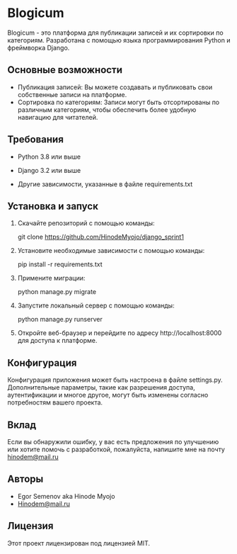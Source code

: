 # Blogicum

Blogicum - это платформа для публикации записей и их сортировки по категориям. Разработана с помощью языка программирования Python и фреймворка Django.

## Основные возможности

- Публикация записей: Вы можете создавать и публиковать свои собственные записи на платформе.
- Сортировка по категориям: Записи могут быть отсортированы по различным категориям, чтобы обеспечить более удобную навигацию для читателей.

## Требования

- Python 3.8 или выше
 
- Django 3.2 или выше
 
- Другие зависимости, указанные в файле requirements.txt

## Установка и запуск
 
1. Скачайте репозиторий с помощью команды:
 
      git clone https://github.com/HinodeMyojo/django_sprint1
 
2. Установите необходимые зависимости с помощью команды:
 
      pip install -r requirements.txt
 
3. Примените миграции:
 
      python manage.py migrate
 
4. Запустите локальный сервер с помощью команды:
 
      python manage.py runserver
 
5. Откройте веб-браузер и перейдите по адресу http://localhost:8000 для доступа к платформе.

## Конфигурация
 
Конфигурация приложения может быть настроена в файле settings.py. Дополнительные параметры, такие как разрешения доступа, аутентификации и многое другое, могут быть изменены согласно потребностям вашего проекта.
 
## Вклад
 
Если вы обнаружили ошибку, у вас есть предложения по улучшению или хотите помочь с разработкой, пожалуйста, напишите мне на почту hinodem@mail.ru
 
## Авторы

- Egor Semenov aka Hinode Myojo
- Hinodem@mail.ru
 
## Лицензия
 
Этот проект лицензирован под лицензией MIT.